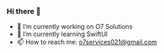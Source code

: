 ### Hi there 👋

- 🔭 I’m currently working on O7 Solutions
- 🌱 I’m currently learning SwiftUI
- 📫 How to reach me: o7services021@gmail.com


<!--
**pranavo7services/pranavo7services** is a ✨ _special_ ✨ repository because its `README.md` (this file) appears on your GitHub profile.

Here are some ideas to get you started:

- 👯 I’m looking to collaborate on ...
- 🤔 I’m looking for help with ...
- 💬 Ask me about ...
- 📫 How to reach me: ...
- 😄 Pronouns: ...
- ⚡ Fun fact: ...
-->

